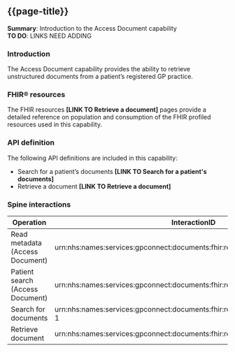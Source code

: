 ## {{page-title}}

<div class="nhsd-a-box nhsd-a-box--bg-light-blue nhsd-!t-margin-bottom-6 nhsd-t-body">
<b>Summary</b>: Introduction to the Access Document capability
</div>

<div class="nhsd-a-box nhsd-a-box--bg-red nhsd-!t-margin-bottom-6 nhsd-t-body">
<b>TO DO</b>: LINKS NEED ADDING
</div>

### Introduction
The Access Document capability provides the ability to retrieve unstructured documents from a patient’s registered GP practice.

### FHIR® resources
The FHIR resources <b>[LINK TO Retrieve a document]</b> pages provide a detailed reference on population and consumption of the FHIR profiled resources used in this capability.

### API definition
The following API definitions are included in this capability:

- Search for a patient’s documents <b>[LINK TO Search for a patient's documents]</b>
- Retrieve a document <b>[LINK TO Retrieve a document]</b>

### Spine interactions

<table data-responsive>
    <thead>
        <tr>
            <th>Operation</th>
            <th>InteractionID</th>
        </tr>
    </thead>
    <tbody>
        <tr>
            <td>Read metadata (Access Document)</span></td>
            <td>urn:nhs:names:services:gpconnect:documents:fhir:rest:read:metadata-1</td>
        </tr>
        <tr>
            <td>Patient search (Access Document)</span></td>
            <td>urn:nhs:names:services:gpconnect:documents:fhir:rest:search:patient-1</td>
        </tr>
        <tr>
            <td>Search for documents</span></td>
            <td>urn:nhs:names:services:gpconnect:documents:fhir:rest:search:documentreference-1</td>
        </tr>
        <tr>
            <td>Retrieve document</span></td>
            <td>urn:nhs:names:services:gpconnect:documents:fhir:rest:read:binary-1</td>
        </tr>
    </tbody>
</table>
